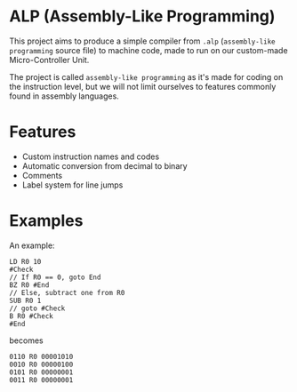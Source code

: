 # ALP (Assembly-Like Programming)

This project aims to produce a simple compiler from `.alp` (`assembly-like programming` source file) to machine code, made to run on our custom-made Micro-Controller Unit.

The project is called `assembly-like programming` as it's made for coding on the instruction level, but we will not limit ourselves to features commonly found in assembly languages.

# Features
- Custom instruction names and codes
- Automatic conversion from decimal to binary
- Comments
- Label system for line jumps

# Examples
An example:
```
LD R0 10
#Check
// If R0 == 0, goto End
BZ R0 #End
// Else, subtract one from R0
SUB R0 1
// goto #Check
B R0 #Check
#End
```
becomes
```
0110 R0 00001010
0010 R0 00000100
0101 R0 00000001
0011 R0 00000001
```